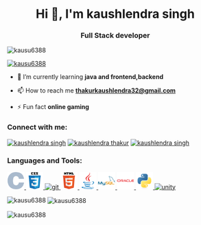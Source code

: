 <h1 align="center">Hi 👋, I'm kaushlendra singh</h1>
<h3 align="center">Full Stack developer </h3>

<p align="left"> <img src="https://komarev.com/ghpvc/?username=kausu6388&label=Profile%20views&color=0e75b6&style=flat" alt="kausu6388" /> </p>

<p align="left"> <a href="https://github.com/ryo-ma/github-profile-trophy"><img src="https://github-profile-trophy.vercel.app/?username=kausu6388" alt="kausu6388" /></a> </p>

- 🌱 I’m currently learning **java and frontend,backend**

- 📫 How to reach me **thakurkaushlendra32@gmail.com**

- ⚡ Fun fact **online gaming**

<h3 align="left">Connect with me:</h3>
<p align="left">
<a href="https://linkedin.com/in/kaushlendra singh" target="blank"><img align="center" src="https://raw.githubusercontent.com/rahuldkjain/github-profile-readme-generator/master/src/images/icons/Social/linked-in-alt.svg" alt="kaushlendra singh" height="30" width="40" /></a>
<a href="https://fb.com/kaushlendra thakur" target="blank"><img align="center" src="https://raw.githubusercontent.com/rahuldkjain/github-profile-readme-generator/master/src/images/icons/Social/facebook.svg" alt="kaushlendra thakur" height="30" width="40" /></a>
<a href="https://www.hackerrank.com/kaushlendra singh" target="blank"><img align="center" src="https://raw.githubusercontent.com/rahuldkjain/github-profile-readme-generator/master/src/images/icons/Social/hackerrank.svg" alt="kaushlendra singh" height="30" width="40" /></a>
</p>

<h3 align="left">Languages and Tools:</h3>
<p align="left"> <a href="https://www.cprogramming.com/" target="_blank" rel="noreferrer"> <img src="https://raw.githubusercontent.com/devicons/devicon/master/icons/c/c-original.svg" alt="c" width="40" height="40"/> </a> <a href="https://www.w3schools.com/css/" target="_blank" rel="noreferrer"> <img src="https://raw.githubusercontent.com/devicons/devicon/master/icons/css3/css3-original-wordmark.svg" alt="css3" width="40" height="40"/> </a> <a href="https://git-scm.com/" target="_blank" rel="noreferrer"> <img src="https://www.vectorlogo.zone/logos/git-scm/git-scm-icon.svg" alt="git" width="40" height="40"/> </a> <a href="https://www.w3.org/html/" target="_blank" rel="noreferrer"> <img src="https://raw.githubusercontent.com/devicons/devicon/master/icons/html5/html5-original-wordmark.svg" alt="html5" width="40" height="40"/> </a> <a href="https://www.java.com" target="_blank" rel="noreferrer"> <img src="https://raw.githubusercontent.com/devicons/devicon/master/icons/java/java-original.svg" alt="java" width="40" height="40"/> </a> <a href="https://www.mysql.com/" target="_blank" rel="noreferrer"> <img src="https://raw.githubusercontent.com/devicons/devicon/master/icons/mysql/mysql-original-wordmark.svg" alt="mysql" width="40" height="40"/> </a> <a href="https://www.oracle.com/" target="_blank" rel="noreferrer"> <img src="https://raw.githubusercontent.com/devicons/devicon/master/icons/oracle/oracle-original.svg" alt="oracle" width="40" height="40"/> </a> <a href="https://www.python.org" target="_blank" rel="noreferrer"> <img src="https://raw.githubusercontent.com/devicons/devicon/master/icons/python/python-original.svg" alt="python" width="40" height="40"/> </a> <a href="https://unity.com/" target="_blank" rel="noreferrer"> <img src="https://www.vectorlogo.zone/logos/unity3d/unity3d-icon.svg" alt="unity" width="40" height="40"/> </a> </p>

<p><img align="left" src="https://github-readme-stats.vercel.app/api/top-langs?username=kausu6388&show_icons=true&locale=en&layout=compact" alt="kausu6388" /></p>

<p>&nbsp;<img align="center" src="https://github-readme-stats.vercel.app/api?username=kausu6388&show_icons=true&locale=en" alt="kausu6388" /></p>

<p><img align="center" src="https://github-readme-streak-stats.herokuapp.com/?user=kausu6388&" alt="kausu6388" /></p>

